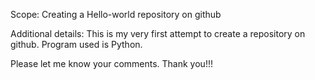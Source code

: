 Scope: Creating a Hello-world repository on github

Additional details: This is my very first attempt to create a repository on github. Program used is Python.

Please let me know your comments. 
Thank you!!!